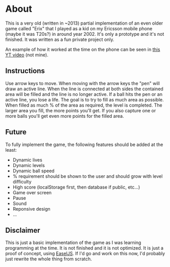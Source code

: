 # About

This is a very old (written in ~2013) partial implementation of an even older game called
"Erix" that I played as a kid on my Ericsson mobile phone (maybe it was
T20s?) in around year 2002. It's only a prototype and it's not finished. It was written as a fun private project only.

An example of how it worked at the time on the phone can be seen in [this YT video](https://youtu.be/tegllLEz-tU?si=YEaXAZXkCKczPGtG&t=273) (not mine).

## Instructions

Use arrow keys to move.
When moving with the arrow keys the "pen" will draw an active line. When the line is connected
at both sides the contained area will be filled and the line is no longer
active. If a ball hits the pen or an active line, you lose a life. The
goal is to try to fill as much area as possible. When filled as much % of
the area as required, the level is completed. The larger area you fill,
the more points you'll get. If you also capture one or more balls you'll
get even more points for the filled area.

## Future

To fully implement the game, the following features should be added at the least:

<ul>
  <li>Dynamic lives</li>
  <li>Dynamic levels</li>
  <li>Dynamic ball speed</li>
  <li>% requirement should be shown to the user and should grow with level difficulty</li>
  <li>High score (localStorage first, then database if public, etc...)</li>
  <li>Game over screen</li>
  <li>Pause</li>
  <li>Sound</li>
  <li>Reponsive design</li>
  <li>...</li>
</ul>

## Disclaimer

This is just a basic implementation of the game as I was learning programming at the time. It is not finished and it is not optimized. It is just a proof of concept, using [EaselJS](https://createjs.com/easeljs).
If I'd go and work on this now, I'd probably just rewrite the whole thing from scratch.
